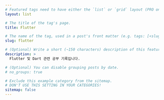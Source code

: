 ```yaml
---
# Featured tags need to have either the `list` or `grid` layout (PRO only).
layout: list

# The title of the tag's page.
title: Flutter

# The name of the tag, used in a post's front matter (e.g. tags: [<slug>]).
slug: flutter

# (Optional) Write a short (~150 characters) description of this featured tag.
description: >
  Flutter 및 Dart 관련 공부 기록입니다.

# (Optional) You can disable grouping posts by date.
# no_groups: true

# Exclude this example category from the sitemap.
# DON'T USE THIS SETTING IN YOUR CATEGORIES!
sitemap: false
---
```

